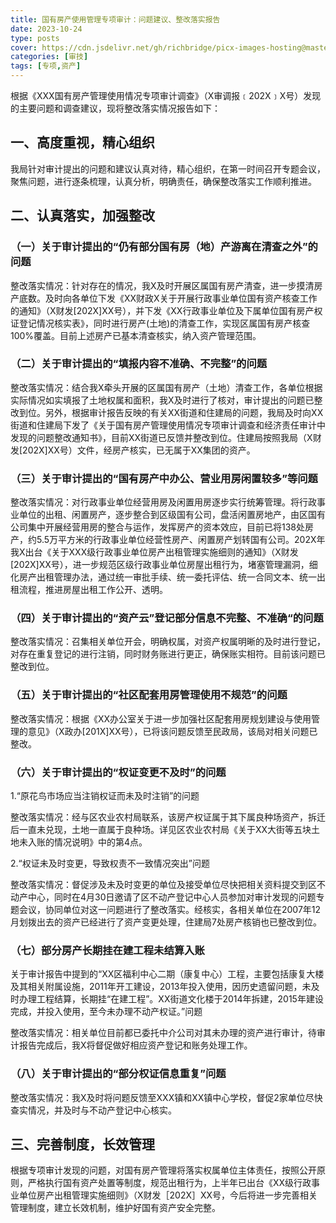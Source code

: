 ```yaml
---
title: 国有房产使用管理专项审计：问题建议、整改落实报告
date: 2023-10-24
type: posts
cover: https://cdn.jsdelivr.net/gh/richbridge/picx-images-hosting@master/thumbnail/审技.jpg
categories: [审技]
tags: [专项,资产]
---
```

根据《XXX国有房产管理使用情况专项审计调查》（X审调报﹝202X﹞X号）发现的主要问题和调查建议，现将整改落实情况报告如下：
## 一、高度重视，精心组织

我局针对审计提出的问题和建议认真对待，精心组织，在第一时间召开专题会议，聚焦问题，进行逐条梳理，认真分析，明确责任，确保整改落实工作顺利推进。

## 二、认真落实，加强整改

### （一）关于审计提出的“仍有部分国有房（地）产游离在清查之外”的问题

整改落实情况：针对存在的情况，我X及时开展区属国有房产清查，进一步摸清房产底数。及时向各单位下发《XX财政X关于开展行政事业单位国有资产核查工作的通知》（X财发[202X]XX号），并下发《XX行政事业单位及下属单位国有房产权证登记情况核实表》，同时进行房产(土地)的清查工作，实现区属国有房产核查100%覆盖。目前上述房产已基本清查核实，纳入资产管理范围。 

### （二）关于审计提出的“填报内容不准确、不完整”的问题

整改落实情况：结合我X牵头开展的区属国有房产（土地）清查工作，各单位根据实际情况如实填报了土地权属和面积，我X及时进行了核对，审计提出的问题已整改到位。另外，根据审计报告反映的有关XX街道和住建局的问题，我局及时向XX街道和住建局下发了《关于国有房产管理使用情况专项审计调查和经济责任审计中发现的问题整改通知书》，目前XX街道已反馈并整改到位。住建局按照我局（X财发[202X]XX号）文件，经房产核实，已无属于XX集团的资产。

### （三）关于审计提出的“国有房产中办公、营业用房闲置较多”等问题

整改落实情况：对行政事业单位经营用房及闲置用房逐步实行统筹管理。将行政事业单位的出租、闲置房产，逐步整合到区级国有公司，盘活闲置房地产，由区国有公司集中开展经营用房的整合与运作，发挥房产的资本效应，目前已将138处房产，约5.5万平方米的行政事业单位经营性房产、闲置房产划转国有公司。202X年我X出台《关于XXX级行政事业单位房产出租管理实施细则的通知》（X财发[202X]XX号），进一步规范区级行政事业单位房屋出租行为，堵塞管理漏洞，细化房产出租管理办法，通过统一审批手续、统一委托评估、统一合同文本、统一出租流程，推进房屋出租工作公开、透明。

### （四）关于审计提出的“资产云”登记部分信息不完整、不准确“的问题

整改落实情况：召集相关单位开会，明确权属，对资产权属明晰的及时进行登记，对存在重复登记的进行注销，同时财务账进行更正，确保账实相符。目前该问题已整改到位。

### （五）关于审计提出的“社区配套用房管理使用不规范”的问题

整改落实情况：根据《XX办公室关于进一步加强社区配套用房规划建设与使用管理的意见》（X政办[201X]XX号），已将该问题反馈至民政局，该局对相关问题已整改。

### （六）关于审计提出的“权证变更不及时”的问题

1.“原花鸟市场应当注销权证而未及时注销”的问题

整改落实情况：经与区农业农村局联系，该房产权证属于其下属良种场资产，拆迁后一直未兑现，土地一直属于良种场。详见区农业农村局《关于XX大街等五块土地未入账的情况说明》中的第4点。

2.“权证未及时变更，导致权责不一致情况突出”问题

整改落实情况：督促涉及未及时变更的单位及接受单位尽快把相关资料提交到区不动产中心，同时在4月30日邀请了区不动产登记中心人员参加对审计发现的问题专题会议，协同单位对这一问题进行了整改落实。经核实，各相关单位在2007年12月划拨出去的资产已经进行了资产变更处理，住建局7处房产核销也已整改到位。

### （七）部分房产长期挂在建工程未结算入账

关于审计报告中提到的“XX区福利中心二期（康复中心）工程，主要包括康复大楼及其相关附属设施，2011年开工建设，2013年投入使用，因历史遗留问题，未及时办理工程结算，长期挂“在建工程”。XX街道文化楼于2014年拆建，2015年建设完成，并投入使用，至今未办理不动产权证。”问题

整改落实情况：相关单位目前都已委托中介公司对其未办理的资产进行审计，待审计报告完成后，我X将督促做好相应资产登记和账务处理工作。

### （八）关于审计提出的“部分权证信息重复”问题

整改落实情况：我X及时将问题反馈至XXX镇和XX镇中心学校，督促2家单位尽快查实情况，并及时与不动产登记中心核实。

## 三、完善制度，长效管理  

根据专项审计发现的问题，对国有房产管理将落实权属单位主体责任，按照公开原则，严格执行国有资产处置等制度，规范出租行为，上半年已出台《XX级行政事业单位房产出租管理实施细则》（X财发［202X］XX号，今后将进一步完善相关管理制度，建立长效机制，维护好国有资产安全完整。
